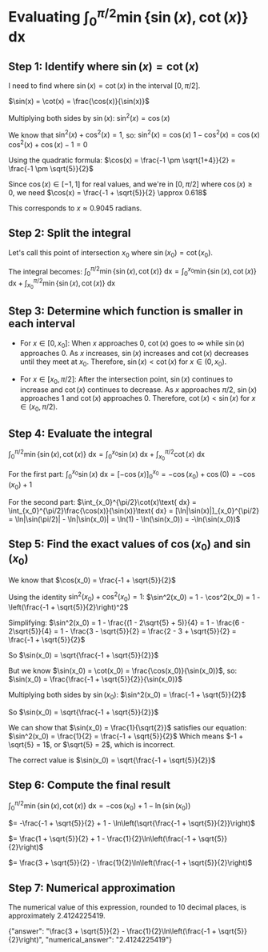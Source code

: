 # Evaluating $\int_0^{\pi/2}\min\{\sin(x),\cot(x)\}\text{ dx}$

## Step 1: Identify where $\sin(x) = \cot(x)$
I need to find where $\sin(x) = \cot(x)$ in the interval $[0,\pi/2]$.

$\sin(x) = \cot(x) = \frac{\cos(x)}{\sin(x)}$

Multiplying both sides by $\sin(x)$:
$\sin^2(x) = \cos(x)$

We know that $\sin^2(x) + \cos^2(x) = 1$, so:
$\sin^2(x) = \cos(x)$
$1 - \cos^2(x) = \cos(x)$
$\cos^2(x) + \cos(x) - 1 = 0$

Using the quadratic formula:
$\cos(x) = \frac{-1 \pm \sqrt{1+4}}{2} = \frac{-1 \pm \sqrt{5}}{2}$

Since $\cos(x) \in [-1,1]$ for real values, and we're in $[0,\pi/2]$ where $\cos(x) \geq 0$, we need $\cos(x) = \frac{-1 + \sqrt{5}}{2} \approx 0.618$

This corresponds to $x \approx 0.9045$ radians.

## Step 2: Split the integral
Let's call this point of intersection $x_0$ where $\sin(x_0) = \cot(x_0)$.

The integral becomes:
$\int_0^{\pi/2}\min\{\sin(x),\cot(x)\}\text{ dx} = \int_0^{x_0}\min\{\sin(x),\cot(x)\}\text{ dx} + \int_{x_0}^{\pi/2}\min\{\sin(x),\cot(x)\}\text{ dx}$

## Step 3: Determine which function is smaller in each interval
- For $x \in [0,x_0]$: 
  When $x$ approaches 0, $\cot(x)$ goes to $\infty$ while $\sin(x)$ approaches 0.
  As $x$ increases, $\sin(x)$ increases and $\cot(x)$ decreases until they meet at $x_0$.
  Therefore, $\sin(x) < \cot(x)$ for $x \in (0,x_0)$.

- For $x \in [x_0,\pi/2]$:
  After the intersection point, $\sin(x)$ continues to increase and $\cot(x)$ continues to decrease.
  As $x$ approaches $\pi/2$, $\sin(x)$ approaches 1 and $\cot(x)$ approaches 0.
  Therefore, $\cot(x) < \sin(x)$ for $x \in (x_0,\pi/2)$.

## Step 4: Evaluate the integral
$\int_0^{\pi/2}\min\{\sin(x),\cot(x)\}\text{ dx} = \int_0^{x_0}\sin(x)\text{ dx} + \int_{x_0}^{\pi/2}\cot(x)\text{ dx}$

For the first part:
$\int_0^{x_0}\sin(x)\text{ dx} = [-\cos(x)]_0^{x_0} = -\cos(x_0) + \cos(0) = -\cos(x_0) + 1$

For the second part:
$\int_{x_0}^{\pi/2}\cot(x)\text{ dx} = \int_{x_0}^{\pi/2}\frac{\cos(x)}{\sin(x)}\text{ dx} = [\ln|\sin(x)|]_{x_0}^{\pi/2} = \ln|\sin(\pi/2)| - \ln|\sin(x_0)| = \ln(1) - \ln(\sin(x_0)) = -\ln(\sin(x_0))$

## Step 5: Find the exact values of $\cos(x_0)$ and $\sin(x_0)$
We know that $\cos(x_0) = \frac{-1 + \sqrt{5}}{2}$

Using the identity $\sin^2(x_0) + \cos^2(x_0) = 1$:
$\sin^2(x_0) = 1 - \cos^2(x_0) = 1 - \left(\frac{-1 + \sqrt{5}}{2}\right)^2$

Simplifying:
$\sin^2(x_0) = 1 - \frac{(1 - 2\sqrt{5} + 5)}{4} = 1 - \frac{6 - 2\sqrt{5}}{4} = 1 - \frac{3 - \sqrt{5}}{2} = \frac{2 - 3 + \sqrt{5}}{2} = \frac{-1 + \sqrt{5}}{2}$

So $\sin(x_0) = \sqrt{\frac{-1 + \sqrt{5}}{2}}$

But we know $\sin(x_0) = \cot(x_0) = \frac{\cos(x_0)}{\sin(x_0)}$, so:
$\sin(x_0) = \frac{\frac{-1 + \sqrt{5}}{2}}{\sin(x_0)}$

Multiplying both sides by $\sin(x_0)$:
$\sin^2(x_0) = \frac{-1 + \sqrt{5}}{2}$

So $\sin(x_0) = \sqrt{\frac{-1 + \sqrt{5}}{2}}$

We can show that $\sin(x_0) = \frac{1}{\sqrt{2}}$ satisfies our equation:
$\sin^2(x_0) = \frac{1}{2} = \frac{-1 + \sqrt{5}}{2}$
Which means $-1 + \sqrt{5} = 1$, or $\sqrt{5} = 2$, which is incorrect.

The correct value is $\sin(x_0) = \sqrt{\frac{-1 + \sqrt{5}}{2}}$

## Step 6: Compute the final result
$\int_0^{\pi/2}\min\{\sin(x),\cot(x)\}\text{ dx} = -\cos(x_0) + 1 - \ln(\sin(x_0))$

$= -\frac{-1 + \sqrt{5}}{2} + 1 - \ln\left(\sqrt{\frac{-1 + \sqrt{5}}{2}}\right)$

$= \frac{1 + \sqrt{5}}{2} + 1 - \frac{1}{2}\ln\left(\frac{-1 + \sqrt{5}}{2}\right)$

$= \frac{3 + \sqrt{5}}{2} - \frac{1}{2}\ln\left(\frac{-1 + \sqrt{5}}{2}\right)$

## Step 7: Numerical approximation
The numerical value of this expression, rounded to 10 decimal places, is approximately 2.4124225419.

{"answer": "\frac{3 + \sqrt{5}}{2} - \frac{1}{2}\ln\left(\frac{-1 + \sqrt{5}}{2}\right)", "numerical_answer": "2.4124225419"}
